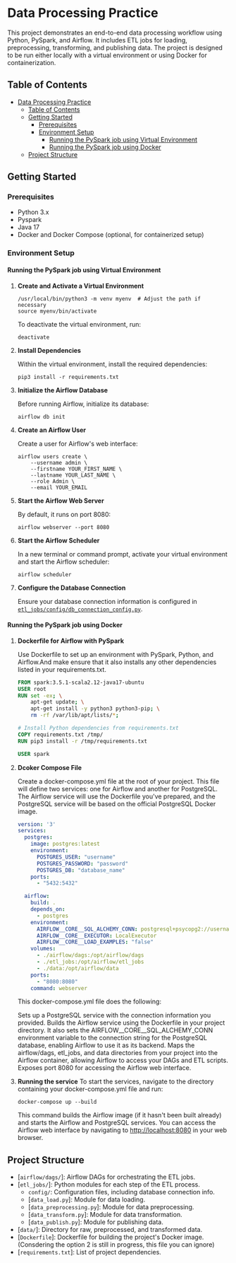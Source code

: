 # Data Processing Practice

This project demonstrates an end-to-end data processing workflow using Python, PySpark, and Airflow. It includes ETL jobs for loading, preprocessing, transforming, and publishing data. The project is designed to be run either locally with a virtual environment or using Docker for containerization.

## Table of Contents

- [Data Processing Practice](#data-processing-practice)
  - [Table of Contents](#table-of-contents)
  - [Getting Started](#getting-started)
    - [Prerequisites](#prerequisites)
    - [Environment Setup](#environment-setup)
      - [Running the PySpark job using Virtual Environment](#running-the-pyspark-job-using-virtual-environment)
      - [Running the PySpark job using Docker](#running-the-pyspark-job-using-docker)
  - [Project Structure](#project-structure)

## Getting Started

### Prerequisites

- Python 3.x
- Pyspark
- Java 17
- Docker and Docker Compose (optional, for containerized setup)

### Environment Setup

#### Running the PySpark job using Virtual Environment

1. **Create and Activate a Virtual Environment**

   ```shell
   /usr/local/bin/python3 -m venv myenv  # Adjust the path if necessary
   source myenv/bin/activate
   ```

   To deactivate the virtual environment, run:

   ```shell
   deactivate
   ```

2. **Install Dependencies**

   Within the virtual environment, install the required dependencies:

   ```shell
   pip3 install -r requirements.txt
   ```

3. **Initialize the Airflow Database**

   Before running Airflow, initialize its database:

   ```shell
   airflow db init
   ```

4. **Create an Airflow User**

   Create a user for Airflow's web interface:

   ```shell
   airflow users create \
       --username admin \
       --firstname YOUR_FIRST_NAME \
       --lastname YOUR_LAST_NAME \
       --role Admin \
       --email YOUR_EMAIL
   ```

5. **Start the Airflow Web Server**

   By default, it runs on port 8080:

   ```shell
   airflow webserver --port 8080
   ```

6. **Start the Airflow Scheduler**

   In a new terminal or command prompt, activate your virtual environment and start the Airflow scheduler:

   ```shell
   airflow scheduler
   ```

7. **Configure the Database Connection**

   Ensure your database connection information is configured in [`etl_jobs/config/db_connection_config.py`](etl_jobs/config/db_connection_config.py).

#### Running the PySpark job using Docker

1. **Dockerfile for Airflow with PySpark**

   Use Dockerfile to set up an environment with PySpark, Python, and Airflow.And make ensure that it also installs any other dependencies listed in your requirements.txt.

   ``` dockerfile
   FROM spark:3.5.1-scala2.12-java17-ubuntu
   USER root
   RUN set -ex; \
       apt-get update; \
       apt-get install -y python3 python3-pip; \
       rm -rf /var/lib/apt/lists/*;

   # Install Python dependencies from requirements.txt
   COPY requirements.txt /tmp/
   RUN pip3 install -r /tmp/requirements.txt

   USER spark
   ```

2. **Dcoker Compose File**

   Create a docker-compose.yml file at the root of your project. This file will define two services: one for Airflow and another for PostgreSQL. The Airflow service will use the Dockerfile you've prepared, and the PostgreSQL service will be based on the official PostgreSQL Docker image.

   ``` yml
   version: '3'
   services:
     postgres:
       image: postgres:latest
       environment:
         POSTGRES_USER: "username"
         POSTGRES_PASSWORD: "password"
         POSTGRES_DB: "database_name"
       ports:
         - "5432:5432"

     airflow:
       build: .
       depends_on:
         - postgres
       environment:
         AIRFLOW__CORE__SQL_ALCHEMY_CONN: postgresql+psycopg2://username:password@postgres:5432/database_name
         AIRFLOW__CORE__EXECUTOR: LocalExecutor
         AIRFLOW__CORE__LOAD_EXAMPLES: "false"
       volumes:
         - ./airflow/dags:/opt/airflow/dags
         - ./etl_jobs:/opt/airflow/etl_jobs
         - ./data:/opt/airflow/data
       ports:
         - "8080:8080"
       command: webserver
   ```

   This docker-compose.yml file does the following:

   Sets up a PostgreSQL service with the connection information you provided.
   Builds the Airflow service using the Dockerfile in your project directory. It also sets the AIRFLOW__CORE__SQL_ALCHEMY_CONN environment variable to the connection string for the PostgreSQL database, enabling Airflow to use it as its backend.
   Maps the airflow/dags, etl_jobs, and data directories from your project into the Airflow container, allowing Airflow to access your DAGs and ETL scripts.
   Exposes port 8080 for accessing the Airflow web interface.

3. **Running the service**
   To start the services, navigate to the directory containing your docker-compose.yml file and run:

   ``` shell
   docker-compose up --build
   ```

   This command builds the Airflow image (if it hasn't been built already) and starts the Airflow and PostgreSQL services. You can access the Airflow web interface by navigating to <http://localhost:8080> in your web browser.

## Project Structure

- [`airflow/dags/`]: Airflow DAGs for orchestrating the ETL jobs.
- [`etl_jobs/`]: Python modules for each step of the ETL process.
  - `config/`: Configuration files, including database connection info.
  - [`data_load.py`]: Module for data loading.
  - [`data_preprocessing.py`]: Module for data preprocessing.
  - [`data_transform.py`]: Module for data transformation.
  - [`data_publish.py`]: Module for publishing data.
- [`data/`]: Directory for raw, preprocessed, and transformed data.
- [`Dockerfile`]: Dockerfile for building the project's Docker image. (Consdering the option 2 is still in progress, this file you can ignore)
- [`requirements.txt`]: List of project dependencies.

